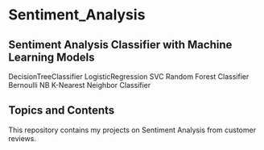 # Sentiment_Analysis
## Sentiment Analysis Classifier with Machine Learning Models
DecisionTreeClassifier
LogisticRegression
SVC
Random Forest Classifier
Bernoulli NB
K-Nearest Neighbor Classifier

## Topics and Contents
This repository contains my projects on Sentiment Analysis from customer reviews.
